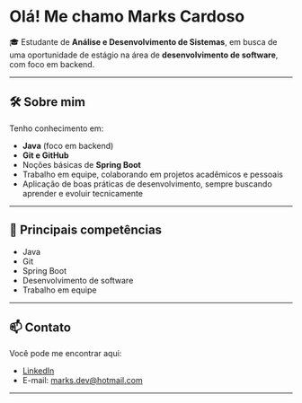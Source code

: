 #  Olá! Me chamo Marks Cardoso

🎓 Estudante de **Análise e Desenvolvimento de Sistemas**, em busca de uma oportunidade de estágio na área de **desenvolvimento de software**, com foco em backend.

---

## 🛠 Sobre mim

Tenho conhecimento em:

- **Java** (foco em backend)
- **Git e GitHub**
- Noções básicas de **Spring Boot**
- Trabalho em equipe, colaborando em projetos acadêmicos e pessoais
- Aplicação de boas práticas de desenvolvimento, sempre buscando aprender e evoluir tecnicamente

---

## 🚀 Principais competências

- Java
- Git
- Spring Boot
- Desenvolvimento de software
- Trabalho em equipe

---

## 📫 Contato

Você pode me encontrar aqui:

- [LinkedIn]([https://www.linkedin.com/in/seu-usuario](https://www.linkedin.com/in/markscardoso/)) 
- E-mail: marks.dev@hotmail.com 
---
